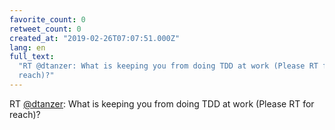 ```yaml
---
favorite_count: 0
retweet_count: 0
created_at: "2019-02-26T07:07:51.000Z"
lang: en
full_text:
  "RT @dtanzer: What is keeping you from doing TDD at work (Please RT for
  reach)?"
---
```


RT [@dtanzer](https://twitter.com/dtanzer): What is keeping you from doing TDD
at work (Please RT for reach)?
